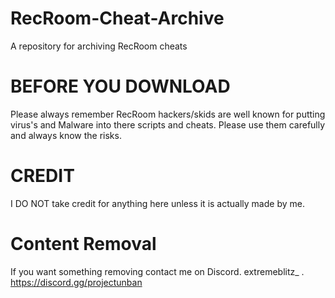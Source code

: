 # RecRoom-Cheat-Archive
A repository for archiving RecRoom cheats

# BEFORE YOU DOWNLOAD
Please always remember RecRoom hackers/skids are well known for putting virus's and Malware into there scripts and cheats. Please use them carefully and always know the risks.

# CREDIT
I DO NOT take credit for anything here unless it is actually made by me.

# Content Removal
If you want something removing contact me on Discord. extremeblitz_ . https://discord.gg/projectunban
